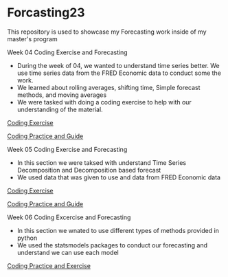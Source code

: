 # Forcasting23
This repository is used to showcase my Forecasting work inside of my master's program

Week 04 Coding Exercise and Forecasting 
- During the week of 04, we wanted to understand time series better. We use time series data from the FRED Economic data to conduct some the work.
- We learned about rolling averages, shifting time, Simple forecast methods, and moving averages
- We were tasked with doing a coding exercise to help with our understanding of the material.

[Coding Exercise](https://github.com/ReeceAlbert/Forcasting23/blob/main/Week%204%20Coding%20Exercise%20.ipynb)

[Coding Practice and Guide](https://github.com/ReeceAlbert/Forcasting23/blob/main/Week%204.ipynb)

Week 05 Coding Exercise and Forecasting 
- In this section we were taksed with understand Time Series Decomposition and Decomposition based forecast
- We used data that was given to use and data from FRED Economic data

[Coding Exercise](https://github.com/ReeceAlbert/Forcasting23/blob/main/Week%2005%20Coding%20Exercise%20(1).ipynb)

[Coding Practice and Guide](https://github.com/ReeceAlbert/Forcasting23/blob/main/week%2005.ipynb)

Week 06 Coding Excercise and Forecasting 
- In this section we wnated to use different types of methods provided in python
- We used the statsmodels packages to conduct our forecasting and understand we can use each model

[Coding Practice and Exercise](https://github.com/ReeceAlbert/Forcasting23/blob/main/Week%2006%20Coding%20Exercise.ipynb)
